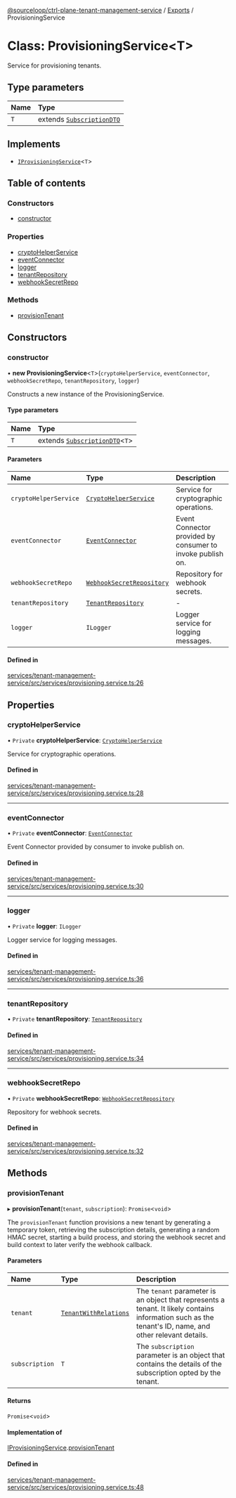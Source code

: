 [@sourceloop/ctrl-plane-tenant-management-service](../README.md) / [Exports](../modules.md) / ProvisioningService

# Class: ProvisioningService<T\>

Service for provisioning tenants.

## Type parameters

| Name | Type |
| :------ | :------ |
| `T` | extends [`SubscriptionDTO`](SubscriptionDTO.md) |

## Implements

- [`IProvisioningService`](../interfaces/IProvisioningService.md)<`T`\>

## Table of contents

### Constructors

- [constructor](ProvisioningService.md#constructor)

### Properties

- [cryptoHelperService](ProvisioningService.md#cryptohelperservice)
- [eventConnector](ProvisioningService.md#eventconnector)
- [logger](ProvisioningService.md#logger)
- [tenantRepository](ProvisioningService.md#tenantrepository)
- [webhookSecretRepo](ProvisioningService.md#webhooksecretrepo)

### Methods

- [provisionTenant](ProvisioningService.md#provisiontenant)

## Constructors

### constructor

• **new ProvisioningService**<`T`\>(`cryptoHelperService`, `eventConnector`, `webhookSecretRepo`, `tenantRepository`, `logger`)

Constructs a new instance of the ProvisioningService.

#### Type parameters

| Name | Type |
| :------ | :------ |
| `T` | extends [`SubscriptionDTO`](SubscriptionDTO.md)<`T`\> |

#### Parameters

| Name | Type | Description |
| :------ | :------ | :------ |
| `cryptoHelperService` | [`CryptoHelperService`](CryptoHelperService.md) | Service for cryptographic operations. |
| `eventConnector` | [`EventConnector`](EventConnector.md) | Event Connector provided by consumer to invoke publish on. |
| `webhookSecretRepo` | [`WebhookSecretRepository`](WebhookSecretRepository.md) | Repository for webhook secrets. |
| `tenantRepository` | [`TenantRepository`](TenantRepository.md) | - |
| `logger` | `ILogger` | Logger service for logging messages. |

#### Defined in

[services/tenant-management-service/src/services/provisioning.service.ts:26](https://github.com/sourcefuse/arc-saas/blob/5e03dcb/services/tenant-management-service/src/services/provisioning.service.ts#L26)

## Properties

### cryptoHelperService

• `Private` **cryptoHelperService**: [`CryptoHelperService`](CryptoHelperService.md)

Service for cryptographic operations.

#### Defined in

[services/tenant-management-service/src/services/provisioning.service.ts:28](https://github.com/sourcefuse/arc-saas/blob/5e03dcb/services/tenant-management-service/src/services/provisioning.service.ts#L28)

___

### eventConnector

• `Private` **eventConnector**: [`EventConnector`](EventConnector.md)

Event Connector provided by consumer to invoke publish on.

#### Defined in

[services/tenant-management-service/src/services/provisioning.service.ts:30](https://github.com/sourcefuse/arc-saas/blob/5e03dcb/services/tenant-management-service/src/services/provisioning.service.ts#L30)

___

### logger

• `Private` **logger**: `ILogger`

Logger service for logging messages.

#### Defined in

[services/tenant-management-service/src/services/provisioning.service.ts:36](https://github.com/sourcefuse/arc-saas/blob/5e03dcb/services/tenant-management-service/src/services/provisioning.service.ts#L36)

___

### tenantRepository

• `Private` **tenantRepository**: [`TenantRepository`](TenantRepository.md)

#### Defined in

[services/tenant-management-service/src/services/provisioning.service.ts:34](https://github.com/sourcefuse/arc-saas/blob/5e03dcb/services/tenant-management-service/src/services/provisioning.service.ts#L34)

___

### webhookSecretRepo

• `Private` **webhookSecretRepo**: [`WebhookSecretRepository`](WebhookSecretRepository.md)

Repository for webhook secrets.

#### Defined in

[services/tenant-management-service/src/services/provisioning.service.ts:32](https://github.com/sourcefuse/arc-saas/blob/5e03dcb/services/tenant-management-service/src/services/provisioning.service.ts#L32)

## Methods

### provisionTenant

▸ **provisionTenant**(`tenant`, `subscription`): `Promise`<`void`\>

The `provisionTenant` function provisions a new tenant by generating a temporary token, retrieving
the subscription details, generating a random HMAC secret, starting a build process, and storing the
webhook secret and build context to later verify the webhook callback.

#### Parameters

| Name | Type | Description |
| :------ | :------ | :------ |
| `tenant` | [`TenantWithRelations`](../modules.md#tenantwithrelations) | The `tenant` parameter is an object that represents a tenant. It likely contains information such as the tenant's ID, name, and other relevant details. |
| `subscription` | `T` | The `subscription` parameter is an object that contains the details of the subscription opted by the tenant. |

#### Returns

`Promise`<`void`\>

#### Implementation of

[IProvisioningService](../interfaces/IProvisioningService.md).[provisionTenant](../interfaces/IProvisioningService.md#provisiontenant)

#### Defined in

[services/tenant-management-service/src/services/provisioning.service.ts:48](https://github.com/sourcefuse/arc-saas/blob/5e03dcb/services/tenant-management-service/src/services/provisioning.service.ts#L48)
